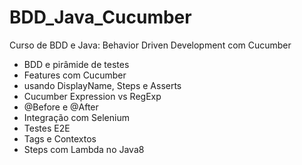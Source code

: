 # BDD_Java_Cucumber
Curso de BDD e Java: Behavior Driven Development com Cucumber

* BDD e pirâmide de testes
* Features com Cucumber
* usando DisplayName, Steps e Asserts
* Cucumber Expression vs RegExp
* @Before e @After
* Integração com Selenium
* Testes E2E
* Tags e Contextos
* Steps com Lambda no Java8
